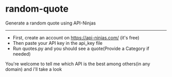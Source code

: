 # random-quote
Generate a random quote using API-Ninjas<hr />

- First, create an account on https://api-ninjas.com/ (it's free)
- Then paste your API key in the api_key file
- Run quotes.py and you should see a quote(Provide a Category if needed)

You're welcome to tell me which API is the best among others(in any domain) and i'll take a look
